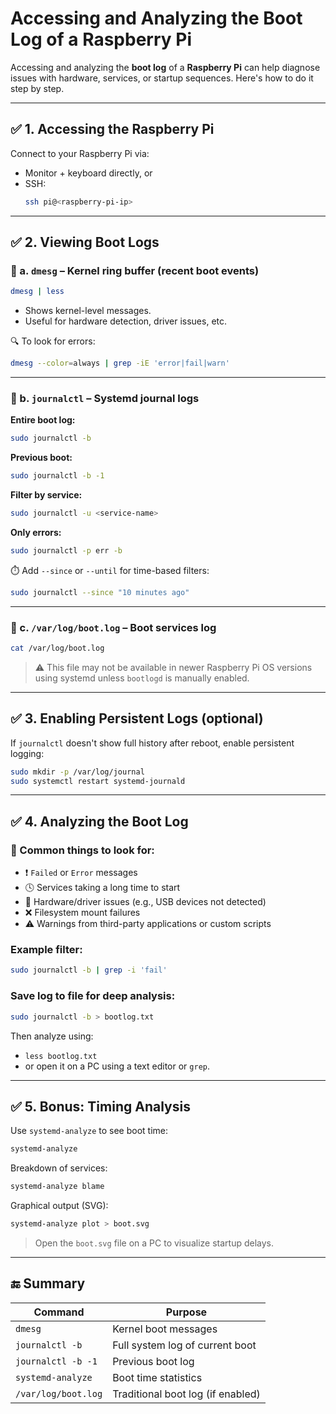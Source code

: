 
# Accessing and Analyzing the Boot Log of a Raspberry Pi

Accessing and analyzing the **boot log** of a **Raspberry Pi** can help diagnose issues with hardware, services, or startup sequences. Here's how to do it step by step.

---

## ✅ 1. Accessing the Raspberry Pi

Connect to your Raspberry Pi via:
- Monitor + keyboard directly, or
- SSH:
  ```bash
  ssh pi@<raspberry-pi-ip>
  ```

---

## ✅ 2. Viewing Boot Logs

### 🔹 a. `dmesg` – Kernel ring buffer (recent boot events)
```bash
dmesg | less
```
- Shows kernel-level messages.
- Useful for hardware detection, driver issues, etc.

🔍 To look for errors:
```bash
dmesg --color=always | grep -iE 'error|fail|warn'
```

---

### 🔹 b. `journalctl` – Systemd journal logs

**Entire boot log:**
```bash
sudo journalctl -b
```

**Previous boot:**
```bash
sudo journalctl -b -1
```

**Filter by service:**
```bash
sudo journalctl -u <service-name>
```

**Only errors:**
```bash
sudo journalctl -p err -b
```

⏱️ Add `--since` or `--until` for time-based filters:
```bash
sudo journalctl --since "10 minutes ago"
```

---

### 🔹 c. `/var/log/boot.log` – Boot services log
```bash
cat /var/log/boot.log
```
> ⚠️ This file may not be available in newer Raspberry Pi OS versions using systemd unless `bootlogd` is manually enabled.

---

## ✅ 3. Enabling Persistent Logs (optional)

If `journalctl` doesn't show full history after reboot, enable persistent logging:
```bash
sudo mkdir -p /var/log/journal
sudo systemctl restart systemd-journald
```

---

## ✅ 4. Analyzing the Boot Log

### 🔎 Common things to look for:
- ❗ `Failed` or `Error` messages
- 🕓 Services taking a long time to start
- 🔌 Hardware/driver issues (e.g., USB devices not detected)
- ❌ Filesystem mount failures
- ⚠️ Warnings from third-party applications or custom scripts

### Example filter:
```bash
sudo journalctl -b | grep -i 'fail'
```

### Save log to file for deep analysis:
```bash
sudo journalctl -b > bootlog.txt
```

Then analyze using:
- `less bootlog.txt`
- or open it on a PC using a text editor or `grep`.

---

## ✅ 5. Bonus: Timing Analysis

Use `systemd-analyze` to see boot time:
```bash
systemd-analyze
```

Breakdown of services:
```bash
systemd-analyze blame
```

Graphical output (SVG):
```bash
systemd-analyze plot > boot.svg
```
> Open the `boot.svg` file on a PC to visualize startup delays.

---

## 🔚 Summary

| Command | Purpose |
|--------|---------|
| `dmesg` | Kernel boot messages |
| `journalctl -b` | Full system log of current boot |
| `journalctl -b -1` | Previous boot log |
| `systemd-analyze` | Boot time statistics |
| `/var/log/boot.log` | Traditional boot log (if enabled) |
